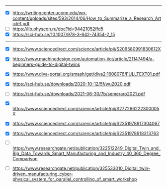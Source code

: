 
---
- [x] https://writingcenter.uconn.edu/wp-content/uploads/sites/593/2014/06/How_to_Summarize_a_Research_Article1.pdf
- [ ] https://lib.physcon.ru/doc?id=94421052ffd5
- [x] https://sci-hub.se/10.1007/978-3-642-74354-2_15

---
- [x] https://www.sciencedirect.com/science/article/pii/S209580991830612X
- [x] https://www.machinedesign.com/automation-iiot/article/21147494/a-beginners-guide-to-digital-twins
- [x] https://www.diva-portal.org/smash/get/diva2:1608076/FULLTEXT01.pdf
- [x] https://sci-hub.se/downloads/2020-10-12/5f/wu2020.pdf
- [ ] https://sci-hub.se/downloads/2021-06-30/7b/semeraro2021.pdf
- [x] https://www.sciencedirect.com/science/article/pii/S277266222300005X
- [x] https://www.sciencedirect.com/science/article/pii/S2351978917304067
- [x] https://www.sciencedirect.com/science/article/pii/S2351978918313763
- [ ] https://www.researchgate.net/publication/322512249_Digital_Twin_and_Big_Data_Towards_Smart_Manufacturing_and_Industry_40_360_Degree_Comparison
- [ ] https://www.researchgate.net/publication/325533010_Digital_twin-driven_manufacturing_cyber-physical_system_for_parallel_controlling_of_smart_workshop

